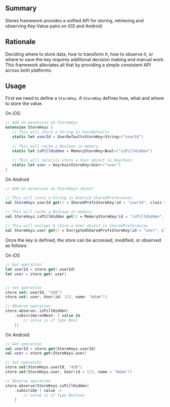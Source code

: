 ## Summary
Stores framework provides a unified API for storing, retrieving and observing Key-Value pairs on iOS and Android.

## Rationale
Deciding where to store data, how to transform it, how to observe it, or where to save the key requires additional decision making and manual work. This framework alleviates all that by providing a simple consistent API across both platforms.

## Usage
First we need to define a `StoreKey`. A `StoreKey` defines how, what and where to store the value.

On iOS:
```swift
// Add an extension on StoreKeys
extension StoreKeys {
   // This will store a String in UserDefaults
   static let userId = UserDefaultsStoreKey<String>("userId")
   
   // This will cache a Boolean in memory.
   static let isPillHidden = MemoryStoreKey<Bool>("isPillHidden")
   
   // This will securily store a User object in Keychain
   static let user = KeychainStoreKey<User>("user")
}
```

On Android
```kotlin
// Add an extension on StoreKeys object

// This will store a String in Android SharedPreferences
val StoreKeys.userId get() = SharedPrefsStoreKey(id = "userId", clazz = String::class.java)

// This will cache a Boolean in memory.
val StoreKeys.isPillHidden get() = MemoryStoreKey(id = "isPillHidden", clazz = Boolean::class.java)
   
// This will encrypt & store a User object in SharedPreferences
val StoreKeys.user get() = EncryptedSharedPrefsStoreKey(id = "user", clazz = User::class.java)
```

Once the key is defined, the store can be accessed, modified, or observed as follows:

On iOS
```swift
// Get operation
let userId = store.get(.userId)
let user = store.get(.user)


// Set operation
store.set(.userId, "420")
store.set(.user, User(id: 123, name: "Adam"))

// Observe operation
store.observe(.isPillHidden)
    .subscribe(onNext: { value in
        // value is of type Bool
    })
```

On Android:
```kotlin
// Get operation
val userId = store.get(StoreKeys.userId)
val user = store.get(StoreKeys.user)

// Set operation
store.set(StoreKeys.userId, "420")
store.set(StoreKeys.user, User(id = 123, name = "Adam"))

// Observe operation
store.observe(StoreKeys.isPillHidden)
    .subscribe { value -> 
        // value is of type Boolean
    }
```